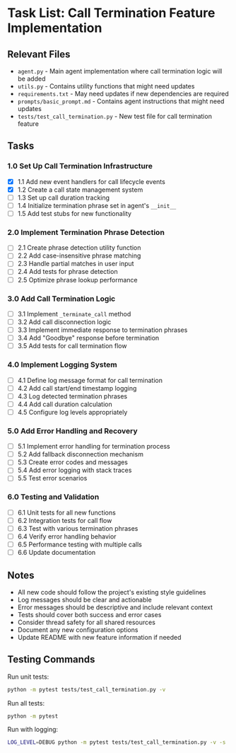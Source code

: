 # Task List: Call Termination Feature Implementation

## Relevant Files

- `agent.py` - Main agent implementation where call termination logic will be added
- `utils.py` - Contains utility functions that might need updates
- `requirements.txt` - May need updates if new dependencies are required
- `prompts/basic_prompt.md` - Contains agent instructions that might need updates
- `tests/test_call_termination.py` - New test file for call termination feature

## Tasks

### 1.0 Set Up Call Termination Infrastructure
- [x] 1.1 Add new event handlers for call lifecycle events
- [x] 1.2 Create a call state management system
- [ ] 1.3 Set up call duration tracking
- [ ] 1.4 Initialize termination phrase set in agent's `__init__`
- [ ] 1.5 Add test stubs for new functionality

### 2.0 Implement Termination Phrase Detection
- [ ] 2.1 Create phrase detection utility function
- [ ] 2.2 Add case-insensitive phrase matching
- [ ] 2.3 Handle partial matches in user input
- [ ] 2.4 Add tests for phrase detection
- [ ] 2.5 Optimize phrase lookup performance

### 3.0 Add Call Termination Logic
- [ ] 3.1 Implement `_terminate_call` method
- [ ] 3.2 Add call disconnection logic
- [ ] 3.3 Implement immediate response to termination phrases
- [ ] 3.4 Add "Goodbye" response before termination
- [ ] 3.5 Add tests for call termination flow

### 4.0 Implement Logging System
- [ ] 4.1 Define log message format for call termination
- [ ] 4.2 Add call start/end timestamp logging
- [ ] 4.3 Log detected termination phrases
- [ ] 4.4 Add call duration calculation
- [ ] 4.5 Configure log levels appropriately

### 5.0 Add Error Handling and Recovery
- [ ] 5.1 Implement error handling for termination process
- [ ] 5.2 Add fallback disconnection mechanism
- [ ] 5.3 Create error codes and messages
- [ ] 5.4 Add error logging with stack traces
- [ ] 5.5 Test error scenarios

### 6.0 Testing and Validation
- [ ] 6.1 Unit tests for all new functions
- [ ] 6.2 Integration tests for call flow
- [ ] 6.3 Test with various termination phrases
- [ ] 6.4 Verify error handling behavior
- [ ] 6.5 Performance testing with multiple calls
- [ ] 6.6 Update documentation

## Notes

- All new code should follow the project's existing style guidelines
- Log messages should be clear and actionable
- Error messages should be descriptive and include relevant context
- Tests should cover both success and error cases
- Consider thread safety for all shared resources
- Document any new configuration options
- Update README with new feature information if needed

## Testing Commands

Run unit tests:
```bash
python -m pytest tests/test_call_termination.py -v
```

Run all tests:
```bash
python -m pytest
```

Run with logging:
```bash
LOG_LEVEL=DEBUG python -m pytest tests/test_call_termination.py -v -s
```
